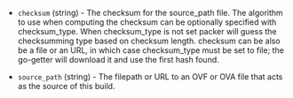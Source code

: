 <!-- Code generated from the comments of the Config struct in builder/virtualbox/ovf/config.go; DO NOT EDIT MANUALLY -->

-   `checksum` (string) - The checksum for the source_path file. The
    algorithm to use when computing the checksum can be optionally specified
    with checksum_type. When checksum_type is not set packer will guess the
    checksumming type based on checksum length. checksum can be also be a
    file or an URL, in which case checksum_type must be set to file; the
    go-getter will download it and use the first hash found.
    
-   `source_path` (string) - The filepath or URL to an OVF or OVA file that acts as the
    source of this build.
    